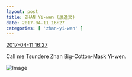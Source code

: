 ```yaml
---
layout: post
title: ZHAN Yi-wen (展逸文)
date: 2017-04-11 16:27
categories: [ 'zhan-yi-wen' ]
---
```


<div class="weibo-info">
  <a href="http://weibo.com/6108090526/EE1omcUXi">2017-04-11 16:27</a>
</div>

Call me Tsundere Zhan Big-Cotton-Mask Yi-wen.

<!-- more -->

![Image](https://wx4.sinaimg.cn/mw690/006FmVn8ly1feitigid8qj30qo0zi7bl.jpg)
